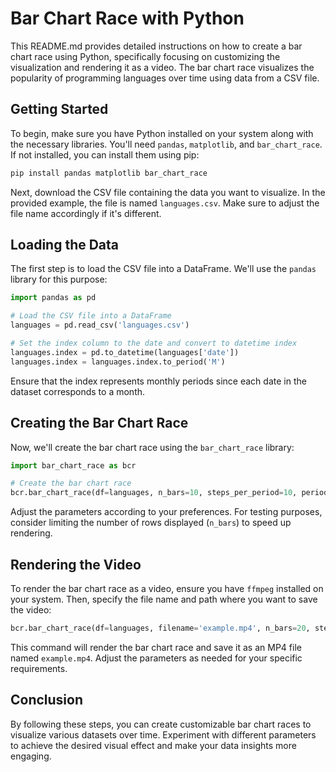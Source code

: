 # Bar Chart Race with Python

This README.md provides detailed instructions on how to create a bar chart race using Python, specifically focusing on customizing the visualization and rendering it as a video. The bar chart race visualizes the popularity of programming languages over time using data from a CSV file.

## Getting Started

To begin, make sure you have Python installed on your system along with the necessary libraries. You'll need `pandas`, `matplotlib`, and `bar_chart_race`. If not installed, you can install them using pip:

```bash
pip install pandas matplotlib bar_chart_race
```

Next, download the CSV file containing the data you want to visualize. In the provided example, the file is named `languages.csv`. Make sure to adjust the file name accordingly if it's different.

## Loading the Data

The first step is to load the CSV file into a DataFrame. We'll use the `pandas` library for this purpose:

```python
import pandas as pd

# Load the CSV file into a DataFrame
languages = pd.read_csv('languages.csv')

# Set the index column to the date and convert to datetime index
languages.index = pd.to_datetime(languages['date'])
languages.index = languages.index.to_period('M')
```

Ensure that the index represents monthly periods since each date in the dataset corresponds to a month.

## Creating the Bar Chart Race

Now, we'll create the bar chart race using the `bar_chart_race` library:

```python
import bar_chart_race as bcr

# Create the bar chart race
bcr.bar_chart_race(df=languages, n_bars=10, steps_per_period=10, period_length=125, title='Most Popular Programming Languages', figsize=(6, 4), cmap=['forestgreen', 'skyblue'], filter_column_colors=True, bar_label_size=5, tick_label_size=30)
```

Adjust the parameters according to your preferences. For testing purposes, consider limiting the number of rows displayed (`n_bars`) to speed up rendering.

## Rendering the Video

To render the bar chart race as a video, ensure you have `ffmpeg` installed on your system. Then, specify the file name and path where you want to save the video:

```python
bcr.bar_chart_race(df=languages, filename='example.mp4', n_bars=20, steps_per_period=10, period_length=125, title='Most Popular Programming Languages', figsize=(6, 4), cmap=['forestgreen', 'skyblue'], filter_column_colors=True, bar_label_size=5, tick_label_size=30, dpi=300)
```

This command will render the bar chart race and save it as an MP4 file named `example.mp4`. Adjust the parameters as needed for your specific requirements.

## Conclusion

By following these steps, you can create customizable bar chart races to visualize various datasets over time. Experiment with different parameters to achieve the desired visual effect and make your data insights more engaging.
